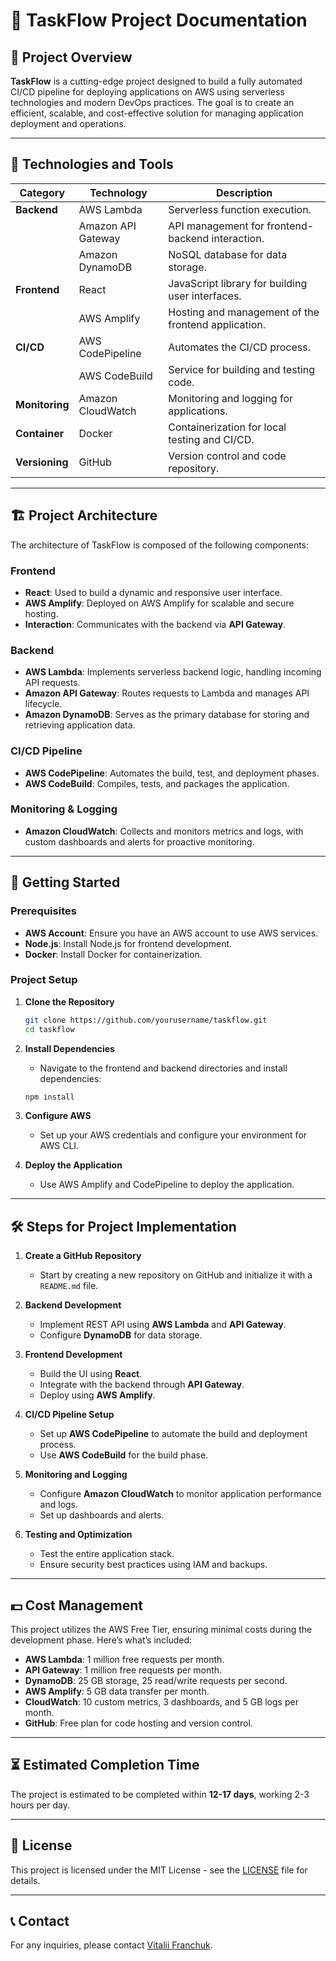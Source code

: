 # 🚀 TaskFlow Project Documentation

## 📝 Project Overview
**TaskFlow** is a cutting-edge project designed to build a fully automated CI/CD pipeline for deploying applications on AWS using serverless technologies and modern DevOps practices. The goal is to create an efficient, scalable, and cost-effective solution for managing application deployment and operations.

---

## 🔧 Technologies and Tools
| Category        | Technology                | Description                                                |
|-----------------|---------------------------|------------------------------------------------------------|
| **Backend**     | AWS Lambda                | Serverless function execution.                             |
|                 | Amazon API Gateway        | API management for frontend-backend interaction.           |
|                 | Amazon DynamoDB           | NoSQL database for data storage.                           |
| **Frontend**    | React                     | JavaScript library for building user interfaces.           |
|                 | AWS Amplify               | Hosting and management of the frontend application.        |
| **CI/CD**       | AWS CodePipeline          | Automates the CI/CD process.                               |
|                 | AWS CodeBuild             | Service for building and testing code.                     |
| **Monitoring**  | Amazon CloudWatch         | Monitoring and logging for applications.                   |
| **Container**   | Docker                    | Containerization for local testing and CI/CD.              |
| **Versioning**  | GitHub                    | Version control and code repository.                       |

---

## 🏗️ Project Architecture
The architecture of TaskFlow is composed of the following components:

### Frontend
- **React**: Used to build a dynamic and responsive user interface.
- **AWS Amplify**: Deployed on AWS Amplify for scalable and secure hosting.
- **Interaction**: Communicates with the backend via **API Gateway**.

### Backend
- **AWS Lambda**: Implements serverless backend logic, handling incoming API requests.
- **Amazon API Gateway**: Routes requests to Lambda and manages API lifecycle.
- **Amazon DynamoDB**: Serves as the primary database for storing and retrieving application data.

### CI/CD Pipeline
- **AWS CodePipeline**: Automates the build, test, and deployment phases.
- **AWS CodeBuild**: Compiles, tests, and packages the application.

### Monitoring & Logging
- **Amazon CloudWatch**: Collects and monitors metrics and logs, with custom dashboards and alerts for proactive monitoring.

---

## 🚀 Getting Started

### Prerequisites
- **AWS Account**: Ensure you have an AWS account to use AWS services.
- **Node.js**: Install Node.js for frontend development.
- **Docker**: Install Docker for containerization.

### Project Setup

1. **Clone the Repository**
    ```bash
    git clone https://github.com/yourusername/taskflow.git
    cd taskflow
    ```

2. **Install Dependencies**
    - Navigate to the frontend and backend directories and install dependencies:
    ```bash
    npm install
    ```

3. **Configure AWS**
    - Set up your AWS credentials and configure your environment for AWS CLI.

4. **Deploy the Application**
    - Use AWS Amplify and CodePipeline to deploy the application.

---

## 🛠️ Steps for Project Implementation

1. **Create a GitHub Repository**
   - Start by creating a new repository on GitHub and initialize it with a `README.md` file.

2. **Backend Development**
   - Implement REST API using **AWS Lambda** and **API Gateway**.
   - Configure **DynamoDB** for data storage.

3. **Frontend Development**
   - Build the UI using **React**.
   - Integrate with the backend through **API Gateway**.
   - Deploy using **AWS Amplify**.

4. **CI/CD Pipeline Setup**
   - Set up **AWS CodePipeline** to automate the build and deployment process.
   - Use **AWS CodeBuild** for the build phase.

5. **Monitoring and Logging**
   - Configure **Amazon CloudWatch** to monitor application performance and logs.
   - Set up dashboards and alerts.

6. **Testing and Optimization**
   - Test the entire application stack.
   - Ensure security best practices using IAM and backups.

---

## 💵 Cost Management
This project utilizes the AWS Free Tier, ensuring minimal costs during the development phase. Here’s what’s included:
- **AWS Lambda**: 1 million free requests per month.
- **API Gateway**: 1 million free requests per month.
- **DynamoDB**: 25 GB storage, 25 read/write requests per second.
- **AWS Amplify**: 5 GB data transfer per month.
- **CloudWatch**: 10 custom metrics, 3 dashboards, and 5 GB logs per month.
- **GitHub**: Free plan for code hosting and version control.

---

## ⏳ Estimated Completion Time
The project is estimated to be completed within **12-17 days**, working 2-3 hours per day.

---

## 📄 License
This project is licensed under the MIT License - see the [LICENSE](LICENSE) file for details.

---

## 📞 Contact
For any inquiries, please contact [Vitalii Franchuk](mailto:pfranz55@gmail.com).
